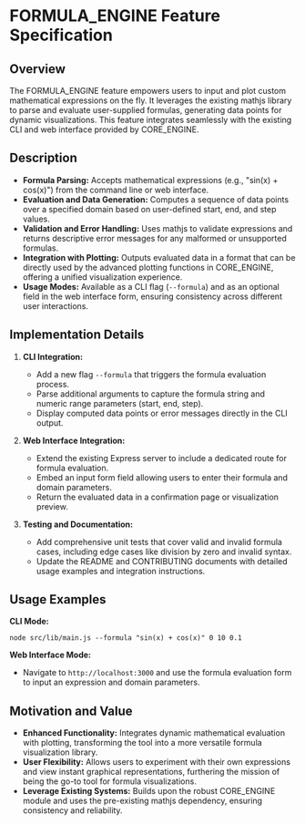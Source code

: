 # FORMULA_ENGINE Feature Specification

## Overview
The FORMULA_ENGINE feature empowers users to input and plot custom mathematical expressions on the fly. It leverages the existing mathjs library to parse and evaluate user-supplied formulas, generating data points for dynamic visualizations. This feature integrates seamlessly with the existing CLI and web interface provided by CORE_ENGINE.

## Description
- **Formula Parsing:** Accepts mathematical expressions (e.g., "sin(x) + cos(x)") from the command line or web interface.
- **Evaluation and Data Generation:** Computes a sequence of data points over a specified domain based on user-defined start, end, and step values.
- **Validation and Error Handling:** Uses mathjs to validate expressions and returns descriptive error messages for any malformed or unsupported formulas.
- **Integration with Plotting:** Outputs evaluated data in a format that can be directly used by the advanced plotting functions in CORE_ENGINE, offering a unified visualization experience.
- **Usage Modes:** Available as a CLI flag (`--formula`) and as an optional field in the web interface form, ensuring consistency across different user interactions.

## Implementation Details
1. **CLI Integration:**
   - Add a new flag `--formula` that triggers the formula evaluation process.
   - Parse additional arguments to capture the formula string and numeric range parameters (start, end, step).
   - Display computed data points or error messages directly in the CLI output.

2. **Web Interface Integration:**
   - Extend the existing Express server to include a dedicated route for formula evaluation.
   - Embed an input form field allowing users to enter their formula and domain parameters.
   - Return the evaluated data in a confirmation page or visualization preview.

3. **Testing and Documentation:**
   - Add comprehensive unit tests that cover valid and invalid formula cases, including edge cases like division by zero and invalid syntax.
   - Update the README and CONTRIBUTING documents with detailed usage examples and integration instructions.

## Usage Examples

**CLI Mode:**
```
node src/lib/main.js --formula "sin(x) + cos(x)" 0 10 0.1
```

**Web Interface Mode:**
- Navigate to `http://localhost:3000` and use the formula evaluation form to input an expression and domain parameters.

## Motivation and Value
- **Enhanced Functionality:** Integrates dynamic mathematical evaluation with plotting, transforming the tool into a more versatile formula visualization library.
- **User Flexibility:** Allows users to experiment with their own expressions and view instant graphical representations, furthering the mission of being the go-to tool for formula visualizations.
- **Leverage Existing Systems:** Builds upon the robust CORE_ENGINE module and uses the pre-existing mathjs dependency, ensuring consistency and reliability.
